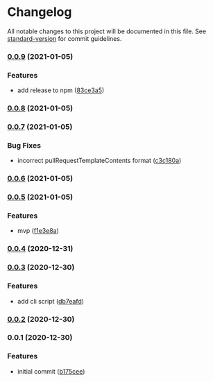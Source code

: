 # Changelog

All notable changes to this project will be documented in this file. See [standard-version](https://github.com/conventional-changelog/standard-version) for commit guidelines.

### [0.0.9](https://github.com/wheatstalk/xenu-checker/compare/v0.0.8...v0.0.9) (2021-01-05)


### Features

* add release to npm ([83ce3a5](https://github.com/wheatstalk/xenu-checker/commit/83ce3a576243e21e260f13910192e64dcf4e41c2))

### [0.0.8](https://github.com/wheatstalk/xenu-checker/compare/v0.0.7...v0.0.8) (2021-01-05)

### [0.0.7](https://github.com/wheatstalk/xenu-checker/compare/v0.0.5...v0.0.7) (2021-01-05)


### Bug Fixes

* incorrect pullRequestTemplateContents format ([c3c180a](https://github.com/wheatstalk/xenu-checker/commit/c3c180a5a0020e06c4072e3bc2193ebb09cfec14))

### [0.0.6](https://github.com/wheatstalk/xenu-checker/compare/v0.0.5...v0.0.6) (2021-01-05)

### [0.0.5](https://github.com/wheatstalk/xenu-checker/compare/v0.0.4...v0.0.5) (2021-01-05)


### Features

* mvp ([f1e3e8a](https://github.com/wheatstalk/xenu-checker/commit/f1e3e8a2c491d503af3b25509d90a27435048f4a))

### [0.0.4](https://github.com/wheatstalk/xenu-checker/compare/v0.0.3...v0.0.4) (2020-12-31)

### [0.0.3](https://github.com/wheatstalk/xenu-checker/compare/v0.0.2...v0.0.3) (2020-12-30)


### Features

* add cli script ([db7eafd](https://github.com/wheatstalk/xenu-checker/commit/db7eafd9f68615fec789402279d07d0bab4c4d5c))

### [0.0.2](https://github.com/wheatstalk/xenu-checker/compare/v0.0.1...v0.0.2) (2020-12-30)

### 0.0.1 (2020-12-30)


### Features

* initial commit ([b175cee](https://github.com/wheatstalk/xenu-checker/commit/b175cee0782418f26da6731b9b8b03bf8cd9e898))
